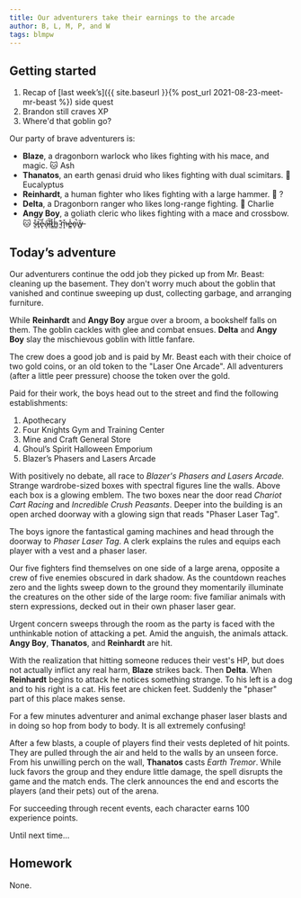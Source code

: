 ```yaml
---
title: Our adventurers take their earnings to the arcade
author: B, L, M, P, and W
tags: blmpw
---
```


## Getting started
1. Recap of [last week’s]({{ site.baseurl }}{% post_url 2021-08-23-meet-mr-beast %}) side quest
2. Brandon still craves XP
3. Where'd that goblin go?

Our party of brave adventurers is:
- **Blaze**, a dragonborn warlock who likes fighting with his mace, and magic. 🐱 Ash
- **Thanatos**, an earth genasi druid who likes fighting with dual scimitars. 🐨 Eucalyptus
- **Reinhardt**, a human fighter who likes fighting with a large hammer. 🐔 ?
- **Delta**, a Dragonborn ranger who likes long-range fighting. 🐶 Charlie
- **Angy Boy**, a goliath cleric who likes fighting with a mace and crossbow. 🐱 s̶̯͒t̶̥͝é̵̢a̷̝͠l̶̹̏t̷̳̽h̵͇̒ ̴̰͊m̶̝͒e̶̳̾o̵̞̚w̶̳̎

## Today’s adventure
Our adventurers continue the odd job they picked up from Mr. Beast: cleaning up the basement. They don't worry much about the goblin that vanished and continue sweeping up dust, collecting garbage, and arranging furniture. 

While **Reinhardt** and **Angy Boy** argue over a broom, a bookshelf falls on them. The goblin cackles with glee and combat ensues. **Delta** and **Angy Boy** slay the mischievous goblin with little fanfare.

The crew does a good job and is paid by Mr. Beast each with their choice of two gold coins, or an old token to the "Laser One Arcade". All adventurers (after a little peer pressure) choose the token over the gold.

Paid for their work, the boys head out to the street and find the following establishments:

1. Apothecary
2. Four Knights Gym and Training Center
3. Mine and Craft General Store
4. Ghoul’s Spirit Halloween Emporium
5. Blazer’s Phasers and Lasers Arcade

With positively no debate, all race to *Blazer's Phasers and Lasers Arcade.* Strange wardrobe-sized boxes with spectral figures line the walls. Above each box is a glowing emblem. The two boxes near the door read *Chariot Cart Racing* and *Incredible Crush Peasants*. Deeper into the building is an open arched doorway with a glowing sign that reads "Phaser Laser Tag".

The boys ignore the fantastical gaming machines and head through the doorway to *Phaser Laser Tag*. A clerk explains the rules and equips each player with a vest and a phaser laser.

Our five fighters find themselves on one side of a large arena, opposite a crew of five enemies obscured in dark shadow. As the countdown reaches zero and the lights sweep down to the ground they momentarily illuminate the creatures on the other side of the large room: five familiar animals with stern expressions, decked out in their own phaser laser gear.

Urgent concern sweeps through the room as the party is faced with the unthinkable notion of attacking a pet. Amid the anguish, the animals attack. **Angy Boy**, **Thanatos**, and **Reinhardt** are hit.

With the realization that hitting someone reduces their vest's HP, but does not actually inflict any real harm, **Blaze** strikes back. Then **Delta**. When **Reinhardt** begins to attack he notices something strange. To his left is a dog and to his right is a cat. His feet are chicken feet. Suddenly the "phaser" part of this place makes sense.

For a few minutes adventurer and animal exchange phaser laser blasts and in doing so hop from body to body. It is all extremely confusing!

After a few blasts, a couple of players find their vests depleted of hit points. They are pulled through the air and held to the walls by an unseen force. From his unwilling perch on the wall, **Thanatos** casts *Earth Tremor*. While luck favors the group and they endure little damage, the spell disrupts the game and the match ends. The clerk announces the end and escorts the players (and their pets) out of the arena.

For succeeding through recent events, each character earns 100 experience points.

Until next time...

## Homework
None.